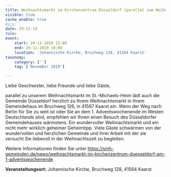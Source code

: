```yaml
---
title: Weihnachtsmarkt im Kirchenzentrum Düsseldorf (parallel zum Weihnachtsmarkt im St.-Michaels-Heim)
visible: true
cache_enable: true
#ics: 
date: 29-11-19
rule: 
event:
	start: 29-11-2019 15:00
	end: 29-11-2019 19:00
	location: 'Johannische Kirche, Bruchweg 128, 41564 Kaarst'
taxonomy:
	category: ['']
	tag: ['November 2019']

---
```

Liebe Geschwister, liebe Freunde und liebe Gäste,

parallel zu unserem Weihnachtsmarkt im St.-Michaels-Heim lädt auch die Gemeinde Düsseldorf herzlich zu Ihrem Weihnachtsmarkt in ihrem Gemeindehaus im Bruchweg 126, in 41567 Kaarst ein. Wenn der Weg nach Berlin für Sie zu weit ist oder Sie an dem 1. Adventswochenende im Westen Deutschlands sind, empfehlen wir Ihnen einen Besuch des Düsseldorfer Gemeindehauses wärmstens. Ein wundervoller Weihnachtsmarkt und ein nicht mehr wirklich geheimer Geheimtipp. Viele Gäste schwärmen von der wundervollen und herzlichen Gemeinde und ihrer Arbeit mit der sie versucht Sie liebevoll in der Weihnachtszeit zu begleiten.

Weitere Informationen finden Sie unter https://smh-gemeinden.de/news/weihnachtsmarkt-im-kirchenzentrum-duesseldorf-am-1-adventswochenende


**Veranstaltungsort:** Johannische Kirche, Bruchweg 128, 41564 Kaarst

